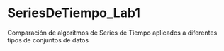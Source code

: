 # SeriesDeTiempo_Lab1
Comparación de algoritmos de Series de Tiempo aplicados a diferentes tipos de conjuntos de datos
